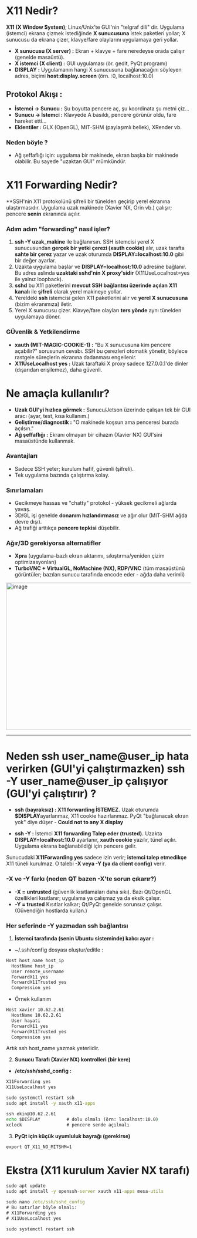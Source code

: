# X11 Nedir?

**X11 (X Window System)**; Linux/Unix'te GUI'nin "telgraf dili" dir. Uygulama (istemci) ekrana çizmek istediğinde **X sunucusuna** istek paketleri yollar; X sunucusu da ekrana çizer, klavye/fare olaylarını uygulamaya geri yollar.

* **X sunucusu (X server) :** Ekran + klavye + fare neredeyse orada çalışır (genelde masaüstü).
* **X istemci (X client) :** GUI uygulaması (ör. gedit, PyQt programı)
* **DISPLAY :** Uygulamanın hangi X sunucusuna bağlanacağını söyleyen adres, biçimi **host:display.screen** (örn. :0, localhost:10.0)

## Protokol Akışı : 

* **İstemci -> Sunucu  :** Şu boyutta pencere aç, şu koordinata şu metni çiz...
* **Sunucu  -> İstemci :** Klavyede A basıldı, pencere görünür oldu, fare hareket etti...
* **Eklentiler :** GLX (OpenGL), MIT-SHM (paylaşımlı bellek), XRender vb.

### Neden böyle ?
* Ağ şeffaflığı için: uygulama bir makinede, ekran başka bir makinede olabilir. Bu sayede "uzaktan GUI" mümkündür.


# X11 Forwarding Nedir?

**SSH'nin X11 protokolünü şifreli bir tünelden geçirip yerel ekranına ulaştırmasıdır. Uygulama uzak makinede (Xavier NX, Orin vb.) çalışır; pencere **senin** ekranında açılır.


### Adım adım "forwarding" nasıl işler?

1. **ssh -Y uzak_makine** ile bağlanırsın. SSH istemcisi yerel X sunucusundan **gerçek bir yetki çerezi (xauth cookie)** alır, uzak tarafta **sahte bir çerez** yazar ve uzak oturumda **DISPLAY=localhost:10.0** gibi bir değer ayarlar.
2. Uzakta uygulama başlar ve **DISPLAY=localhost:10.0** adresine bağlanır. Bu adres aslında **uzaktaki sshd'nin X proxy'sidir** (X11UseLocalhost=yes ile yalnız loopback).
3. **sshd** bu X11 paketlerini **mevcut SSH bağlantısı üzerinde açılan X11 kanalı** ile **şifreli** olarak yerel makineye yollar.
4. Yereldeki **ssh** istemcisi gelen X11 paketlerini alır ve **yerel X sunucusuna** (bizim ekranımıza) iletir.
5. Yerel X sunucusu çizer. Klavye/fare olayları **ters yönde** aynı tünelden uygulamaya döner.  


### GÜvenlik & Yetkilendirme

* **xauth (MIT-MAGIC-COOKIE-1) :** "Bu X sunucusuna kim pencere açabilir?" sorusunun cevabı. SSH bu çerezleri otomatik yönetir, böylece rastgele süreçlerin ekranına dadanması engellenir.
* **X11UseLocalhost yes :** Uzak taraftaki X proxy sadece 127.0.0.1'de dinler (dışarıdan erişilemez), daha güvenli.



# Ne amaçla kullanılır? 

* **Uzak GUI'yi hızlıca görmek :** Sunucu/Jetson üzerinde çalışan tek bir GUI aracı (ayar, test, kısa kullanım.)
* **Geliştirme/diagnostik :** "O makinede koşsun ama penceresi burada açılsın."
* **Ağ şeffaflığı :** Ekranı olmayan bir cihazın (Xavier NX) GUI'sini masaüstünde kullanmak.

### Avantajları

* Sadece SSH yeter; kurulum hafif, güvenli (şifreli).
* Tek uygulama bazında çalıştırma kolay.

### Sınırlamaları

* Gecikmeye hassas ve "chatty" protokol - yüksek gecikmeli ağlarda yavaş.
* 3D/GL işi genelde **donanım hızlandırmasız** ve ağır olur (MIT-SHM ağda devre dışı).
* Ağ trafiği arttıkça **pencere tepkisi** düşebilir.

### Ağır/3D gerekiyorsa alternatifler

* **Xpra** (uygulama-bazlı ekran aktarımı, sıkıştırma/yeniden çizim optimizasyonları)
* **TurboVNC + VirtualGL, NoMachine (NX), RDP/VNC** (tüm masaüstünü görüntüler; bazıları sunucu tarafında encode eder - ağda daha verimli)


<img width="954" height="401" alt="image" src="https://github.com/user-attachments/assets/36e28c46-13ce-4435-834c-71929a516e3b" />


------------------------------------------------------------------------------------------------------------------------------------------------------------------------------

# Neden ssh user_name@user_ip hata verirken (GUI'yi çalıştırmazken) ssh -Y user_name@user_ip çalışıyor (GUI'yi çalıştırır) ?

* **ssh (bayraksız) : X11 forwarding İSTEMEZ.** Uzak oturumda **$DISPLAY**ayarlanmaz, X11 cookie hazırlanmaz. PyQt "bağlanacak ekran yok" diye düşer - **Could not to any X display**

* **ssh -Y :** İstemci **X11 forwarding Talep eder (trusted).** Uzakta **DISPLAY=localhost:10.0** ayarlanır, **xauth cookie** yazılır, tünel açılır. Uygulama ekrana bağlanabildiği için pencere gelir.

Sunucudaki **X11Forwarding yes** sadece izin verir; **istemci talep etmedikçe** X11 tüneli kurulmaz. O talebi **-X veya -Y (ya da client config)** verir.


### -X ve -Y farkı (neden QT bazen -X'te sorun çıkarır?)

* **-X = untrusted** (güvenlik kısıtlamaları daha sıkı). Bazı Qt/OpenGL özellikleri kısıtlanır; uygulama ya çalışmaz ya da eksik çalışır.
* **-Y = trusted** Kısıtlar kalkar; Qt/PyQt genelde sorunsuz çalışır. (Güvendiğin hostlarda kullan.)

 ### Her seferinde -Y yazmadan ssh bağlantısı

 1. **İstemci tarafında (senin Ubuntu sisteminde) kalıcı ayar :**

* ~/.ssh/config dosyası oluştur/editle :

```cmd
Host host_name host_ip
  HostName host_ip
  User remote_username
  ForwardX11 yes
  ForwardX11Trusted yes
  Compression yes
```
* Örnek kullanım

```cmd
Host xavier 10.62.2.61
  HostName 10.62.2.61
  User hayati
  ForwardX11 yes
  ForwardX11Trusted yes
  Compression yes
```
Artık ssh host_name yazmak yeterlidir.



2. **Sunucu Tarafı (Xavier NX) kontrolleri (bir kere)**

* **/etc/ssh/sshd_config :**

```cmd
X11Forwarding yes
X11UseLocalhost yes
```

```cmd
sudo systemctl restart ssh
sudo apt install -y xauth x11-apps
```

```cmd
ssh ekin@10.62.2.61
echo $DISPLAY          # dolu olmalı (örn: localhost:10.0)
xclock                 # pencere sende açılmalı
```

3. **PyQt için küçük uyumluluk bayrağı (gerekirse)**

```cmd
export QT_X11_NO_MITSHM=1 
```



# Ekstra (X11 kurulum Xavier NX tarafı)


```cmd
sudo apt update
sudo apt install -y openssh-server xauth x11-apps mesa-utils

sudo nano /etc/ssh/sshd_config
# Bu satırlar böyle olmalı:
# X11Forwarding yes
# X11UseLocalhost yes

sudo systemctl restart ssh
```







































































